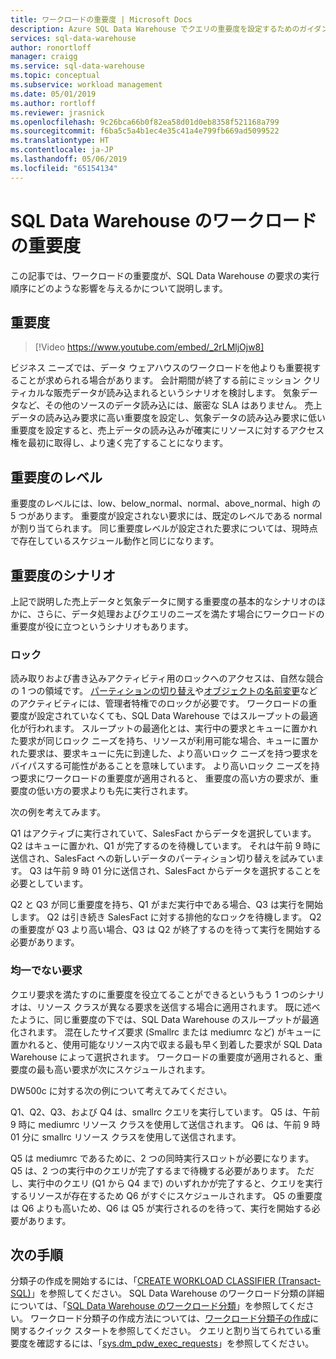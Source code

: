 ```yaml
---
title: ワークロードの重要度 | Microsoft Docs
description: Azure SQL Data Warehouse でクエリの重要度を設定するためのガイダンスです。
services: sql-data-warehouse
author: ronortloff
manager: craigg
ms.service: sql-data-warehouse
ms.topic: conceptual
ms.subservice: workload management
ms.date: 05/01/2019
ms.author: rortloff
ms.reviewer: jrasnick
ms.openlocfilehash: 9c26bca66b0f82ea58d01d0eb8358f521168a799
ms.sourcegitcommit: f6ba5c5a4b1ec4e35c41a4e799fb669ad5099522
ms.translationtype: HT
ms.contentlocale: ja-JP
ms.lasthandoff: 05/06/2019
ms.locfileid: "65154134"
---
```

# <a name="sql-data-warehouse-workload-importance"></a>SQL Data Warehouse のワークロードの重要度

この記事では、ワークロードの重要度が、SQL Data Warehouse の要求の実行順序にどのような影響を与えるかについて説明します。

## <a name="importance"></a>重要度

> [!Video https://www.youtube.com/embed/_2rLMljOjw8]

ビジネス ニーズでは、データ ウェアハウスのワークロードを他よりも重要視することが求められる場合があります。  会計期間が終了する前にミッション クリティカルな販売データが読み込まれるというシナリオを検討します。  気象データなど、その他のソースのデータ読み込には、厳密な SLA はありません。   売上データの読み込み要求に高い重要度を設定し、気象データの読み込み要求に低い重要度を設定すると、売上データの読み込みが確実にリソースに対するアクセス権を最初に取得し、より速く完了することになります。

## <a name="importance-levels"></a>重要度のレベル

重要度のレベルには、low、below_normal、normal、above_normal、high の 5 つがあります。  重要度が設定されない要求には、既定のレベルである normal が割り当てられます。  同じ重要度レベルが設定された要求については、現時点で存在しているスケジュール動作と同じになります。

## <a name="importance-scenarios"></a>重要度のシナリオ

上記で説明した売上データと気象データに関する重要度の基本的なシナリオのほかに、さらに、データ処理およびクエリのニーズを満たす場合にワークロードの重要度が役に立つというシナリオもあります。

### <a name="locking"></a>ロック

読み取りおよび書き込みアクティビティ用のロックへのアクセスは、自然な競合の 1 つの領域です。  [パーティションの切り替え](/azure/sql-data-warehouse/sql-data-warehouse-tables-partition)や[オブジェクトの名前変更](/sql/t-sql/statements/rename-transact-sql)などのアクティビティには、管理者特権でのロックが必要です。  ワークロードの重要度が設定されていなくても、SQL Data Warehouse ではスループットの最適化が行われます。  スループットの最適化とは、実行中の要求とキューに置かれた要求が同じロック ニーズを持ち、リソースが利用可能な場合、キューに置かれた要求は、要求キューに先に到達した、より高いロック ニーズを持つ要求をバイパスする可能性があることを意味しています。  より高いロック ニーズを持つ要求にワークロードの重要度が適用されると、 重要度の高い方の要求が、重要度の低い方の要求よりも先に実行されます。

次の例を考えてみます。

Q1 はアクティブに実行されていて、SalesFact からデータを選択しています。
Q2 はキューに置かれ、Q1 が完了するのを待機しています。  それは午前 9 時に送信され、SalesFact への新しいデータのパーティション切り替えを試みています。
Q3 は午前 9 時 01 分に送信され、SalesFact からデータを選択することを必要としています。

Q2 と Q3 が同じ重要度を持ち、Q1 がまだ実行中である場合、Q3 は実行を開始します。 Q2 は引き続き SalesFact に対する排他的なロックを待機します。  Q2 の重要度が Q3 より高い場合、Q3 は Q2 が終了するのを待って実行を開始する必要があります。

### <a name="non-uniform-requests"></a>均一でない要求

クエリ要求を満たすのに重要度を役立てることができるというもう 1 つのシナリオは、リソース クラスが異なる要求を送信する場合に適用されます。  既に述べたように、同じ重要度の下では、SQL Data Warehouse のスループットが最適化されます。  混在したサイズ要求 (Smallrc または mediumrc など) がキューに置かれると、使用可能なリソース内で収まる最も早く到着した要求が SQL Data Warehouse によって選択されます。  ワークロードの重要度が適用されると、重要度の最も高い要求が次にスケジュールされます。
  
DW500c に対する次の例について考えてみてください。

Q1、Q2、Q3、および Q4 は、smallrc クエリを実行しています。
Q5 は、午前 9 時に mediumrc リソース クラスを使用して送信されます。
Q6 は、午前 9 時 01 分に smallrc リソース クラスを使用して送信されます。

Q5 は mediumrc であるために、2 つの同時実行スロットが必要になります。  Q5 は、2 つの実行中のクエリが完了するまで待機する必要があります。  ただし、実行中のクエリ (Q1 から Q4 まで) のいずれかが完了すると、クエリを実行するリソースが存在するため Q6 がすぐにスケジュールされます。  Q5 の重要度は Q6 よりも高いため、Q6 は Q5 が実行されるのを待って、実行を開始する必要があります。

## <a name="next-steps"></a>次の手順

分類子の作成を開始するには、「[CREATE WORKLOAD CLASSIFIER (Transact-SQL)](https://docs.microsoft.com/sql/t-sql/statements/create-workload-classifier-transact-sql)」を参照してください。  SQL Data Warehouse のワークロード分類の詳細については、「[SQL Data Warehouse のワークロード分類](sql-data-warehouse-workload-classification.md)」を参照してください。  ワークロード分類子の作成方法については、[ワークロード分類子の作成](quickstart-create-a-workload-classifier-tsql.md)に関するクイック スタートを参照してください。 クエリと割り当てられている重要度を確認するには、「[sys.dm_pdw_exec_requests](/sql/relational-databases/system-dynamic-management-views/sys-dm-pdw-exec-requests-transact-sql)」を参照してください。
